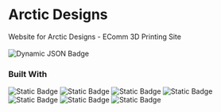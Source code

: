 # Arctic Designs
Website for Arctic Designs - EComm 3D Printing Site\
\
![Dynamic JSON Badge](https://img.shields.io/badge/dynamic/json?url=https%3A%2F%2Fraw.githubusercontent.com%2FDevArtech%2Farcticdesigns%2Fmain%2Fserver%2Fstats.json&query=%24.time_spent&suffix=%20hours&style=flat-square&label=Time%20Spent)
### Built With
![Static Badge](https://img.shields.io/badge/React-%2361DAFB?style=flat-square&logo=react&logoColor=%23000000)
![Static Badge](https://img.shields.io/badge/Next.js-%23000000?style=flat-square&logo=nextdotjs&logoColor=%23FFFFFF)
![Static Badge](https://img.shields.io/badge/TypeScript-%233178C6?style=flat-square&logo=typescript&logoColor=%23FFFFFF)
![Static Badge](https://img.shields.io/badge/Python-%233776AB?style=flat-square&logo=python&logoColor=%23FFFFFF)
![Static Badge](https://img.shields.io/badge/Flask-%23000000?style=flat-square&logo=flask&logoColor=%23FFFFFF)
![Static Badge](https://img.shields.io/badge/MongoDB-%2347A248?style=flat-square&logo=mongodb&logoColor=%23FFFFFF)
![Static Badge](https://img.shields.io/badge/AWS-%2347A248?style=flat-square&logo=aws&logoColor=%23#232F3E)
